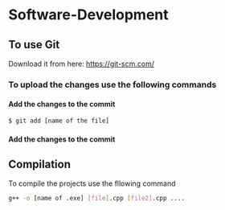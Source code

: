 # Software-Development

## To use Git
Download it from here: https://git-scm.com/
### To upload the changes use the following commands 
#### Add the changes to the commit
```bash
$ git add [name of the file] 
```
#### Add the changes to the commit

## Compilation
To compile the projects use the fllowing command
```bash
g++ -o [name of .exe] [file].cpp [file2].cpp ....
```
